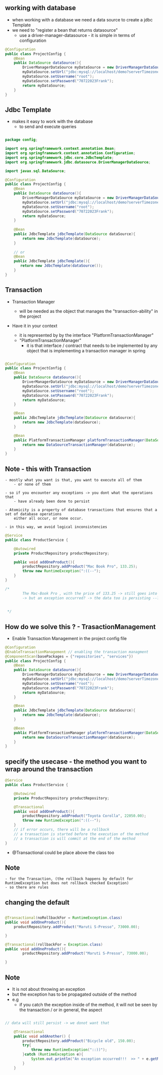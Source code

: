 ## working with database
 - when working with a database we need a data source to create a jdbc Template
 - we need to "register a bean that returns datasource"
   - use a driver-manager-datasource - it is simple in terms of configuration

```java
@Configuration
public class ProjectConfig {
    @Bean
    public DataSource dataSource(){
        DriverManagerDataSource myDataSource = new DriverManagerDataSource();
        myDataSource.setUrl("jdbc:mysql://localhost/demo?serverTimezone=America/New_York");
        myDataSource.setUsername("root");
        myDataSource.setPassword("70722023Frank");        
        return myDataSource;
    }
}
```

## Jdbc Template
 - makes it easy to work with the database
   - to send and execute queries
```java

package config;

import org.springframework.context.annotation.Bean;
import org.springframework.context.annotation.Configuration;
import org.springframework.jdbc.core.JdbcTemplate;
import org.springframework.jdbc.datasource.DriverManagerDataSource;

import javax.sql.DataSource;

@Configuration
public class ProjectConfig {
    @Bean
    public DataSource dataSource(){
        DriverManagerDataSource myDataSource = new DriverManagerDataSource();
        myDataSource.setUrl("jdbc:mysql://localhost/demo?serverTimezone=America/New_York");
        myDataSource.setUsername("root");
        myDataSource.setPassword("70722023Frank");
        return myDataSource;
    }
    
    @Bean    
    public JdbcTemplate jdbcTemplate(DataSource dataSource){
        return new JdbcTemplate(dataSource);
    }
    
    // or
    @Bean
    public JdbcTemplate jdbcTemplate(){
       return new JdbcTemplate(dataSource());
    }
}


```

## Transaction
 - Transaction Manager
   - will be needed as the object that manages the "transaction-ability" in the project

 - Have it in your context
   - it is represented by by the interface "PlatformTransactionManager"
   - "PlatformTransactionManager"
     - it is that interface / contract that needs to be implemented by any object that is implementing
       a transaction manager in spring 
```java

@Configuration
public class ProjectConfig {
    @Bean
    public DataSource dataSource(){
        DriverManagerDataSource myDataSource = new DriverManagerDataSource();
        myDataSource.setUrl("jdbc:mysql://localhost/demo?serverTimezone=America/New_York");
        myDataSource.setUsername("root");
        myDataSource.setPassword("70722023Frank");
        return myDataSource;
    }

    @Bean
    public JdbcTemplate jdbcTemplate(DataSource dataSource){
        return new JdbcTemplate(dataSource);
    }

    @Bean
    public PlatformTransactionManager platformTransactionManager(DataSource dataSource){
        return new DataSourceTransactionManager(dataSource);
    }
}
 ```

## Note - this  with Transaction
    - mostly what you want is that, you want to execute all of them
        - or none of them

    - so if you encounter any exceptions -> you dont what the operations that 
        - have already been done to persist

    - Atomicity is a property of database transactions that ensures that a set of database operations 
        either all occur, or none occur.

    - in this way, we avoid logical inconsistencies

```java
@Service
public class ProductService {

    @Autowired
    private ProductRepository productRepository;

    public void addOneProduct(){
        productRepository.addProduct("Mac Book Pro", 133.25);
        throw new RuntimeException(":((--");
    }
}

/*
        The Mac-Book Pro , with the price of 133.25 -> still goes into the database
        -> but an exception occurred? -> the data too is persisting --? this is what we want to avoid
        
        
 */
```

## How do we solve this ? - TrasactionManagement
- Enable Transaction Management in the project config file
```java
@Configuration
@EnableTransactionManagement // enabling the transaction managment
@ComponentScan(basePackages = {"repositories", "services"})
public class ProjectConfig {
    @Bean
    public DataSource dataSource(){
        DriverManagerDataSource myDataSource = new DriverManagerDataSource();
        myDataSource.setUrl("jdbc:mysql://localhost/demo?serverTimezone=America/New_York");
        myDataSource.setUsername("root");
        myDataSource.setPassword("70722023Frank");
        return myDataSource;
    }

    @Bean
    public JdbcTemplate jdbcTemplate(DataSource dataSource){
        return new JdbcTemplate(dataSource);
    }

    @Bean
    public PlatformTransactionManager platformTransactionManager(DataSource dataSource){
        return new DataSourceTransactionManager(dataSource);
    }
}

```

## specify the usecase - the method you want to wrap around the transaction
```java
@Service
public class ProductService {

    @Autowired
    private ProductRepository productRepository;

    @Transactional
    public void addOneProduct(){
        productRepository.addProduct("Toyota Corolla", 22050.00);
        throw new RuntimeException(":((--");
    }
    // if error occurs, there will be a rollback
    // a transaction is started before the execution of the method
    // a transaction is will commit at the end of the method
}

```
- @Transactional could be place above the class too

## Note
    - for the Transaction, (the rollback happens by default for RuntimeException but does not rollback checked Exception)
    - so there are rules

## changing the default
```java

@Transactional(noRollbackFor = RuntimeException.class) 
public void addOneProduct(){
    productRepository.addProduct("Maruti S-Presso", 73000.00);

}

@Transactional(rollbackFor = Exception.class)
public void addOneProduct(){
        productRepository.addProduct("Maruti S-Presso", 73000.00);

}
```

## Note

- It is not about throwing an exception
- but the exception has to be propagated outside of the method
- e.g
  - if you catch the exception inside of the method, it will not be seen by the transaction / or in general, the aspect
```java

// data will still persist -> we donot want that

    @Transactional
    public void addAnother() {
        productRepository.addProduct("Bicycle old", 150.00);
        try{
            throw new RuntimeException("::))");
        }catch (RuntimeException e){
            System.out.println("An exception occurred!!!  >> " + e.getMessage());
        }
    }
```